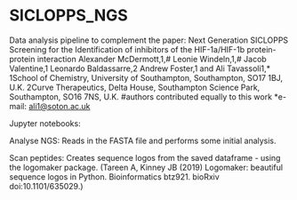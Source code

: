 # SICLOPPS_NGS

Data analysis pipeline to complement the paper: 
Next Generation SICLOPPS Screening for the Identification of inhibitors of the HIF-1a/HIF-1b protein-protein interaction 
Alexander McDermott,1,# Leonie Windeln,1,# Jacob Valentine,1 Leonardo Baldassarre,2 Andrew Foster,1 and Ali Tavassoli1,* 
1School of Chemistry, University of Southampton, Southampton, SO17 1BJ, U.K. 
2Curve Therapeutics, Delta House, Southampton Science Park, Southampton, SO16 7NS, U.K. 
#authors contributed equally to this work 
*e-mail: ali1@soton.ac.uk 

Jupyter notebooks:

Analyse NGS: Reads in the FASTA file and performs some initial analysis.

Scan peptides: Creates sequence logos from the saved dataframe - using the logomaker package. (Tareen A, Kinney JB (2019) Logomaker: beautiful sequence logos in Python. Bioinformatics btz921. bioRxiv doi:10.1101/635029.)
